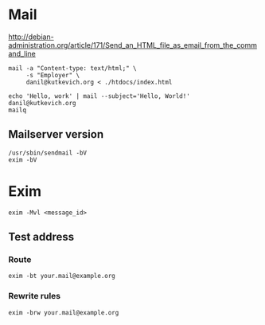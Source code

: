 <!-- -*- coding: utf-8; -*- -->

# Mail

<http://debian-administration.org/article/171/Send_an_HTML_file_as_email_from_the_command_line>

    mail -a "Content-type: text/html;" \
         -s "Employer" \
         danil@kutkevich.org < ./htdocs/index.html

    echo 'Hello, work' | mail --subject='Hello, World!' danil@kutkevich.org
    mailq

## Mailserver version

    /usr/sbin/sendmail -bV
    exim -bV

# Exim

    exim -Mvl <message_id>

## Test address

### Route

    exim -bt your.mail@example.org

### Rewrite rules

    exim -brw your.mail@example.org
